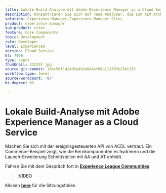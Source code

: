 ```yaml
---
title: Lokale Build-Analyse mit Adobe Experience Manager as a Cloud Service
description: Konzentrieren Sie sich auf neue Analyzer, die zum AEM Archetyp hinzugefügt wurden, sodass lokale Validierungen reproduziert werden können, die in den Cloud Manager-Implementierungs-Pipelines durchgeführt werden.
solution: Experience Manager,Experience Manager Sites
product: experience manager
sub-product: sites
feature: Core Components
topic: Development
role: Developer
level: Experienced
version: Cloud Service
kt: 7406
type: Event
thumbnail: 332307.jpg
source-git-commit: 184c50f1424d2e49da6e84f88a111397e2541153
workflow-type: tm+mt
source-wordcount: '87'
ht-degree: 0%

---
```



# Lokale Build-Analyse mit Adobe Experience Manager as a Cloud Service

Machen Sie sich mit der ereignisgesteuerten API von ACDL vertraut. Ein Commerce-Beispiel zeigt, wie die Kernkomponenten es hydrieren und die Launch-Erweiterung Schnittstellen mit AA und AT enthält.

Fahren Sie mit dem Gespräch fort in **[Experience League Communities](http://adobe.ly/36Yd3v6)**.

>[!VIDEO](https://video.tv.adobe.com/v/332307/?quality=12&learn=on&hidetitle=true)

Klicken **[here](/help/adobe-developers-live/assets/local-build-analyzers-aemcs.pdf)** für die Sitzungsfolien.
